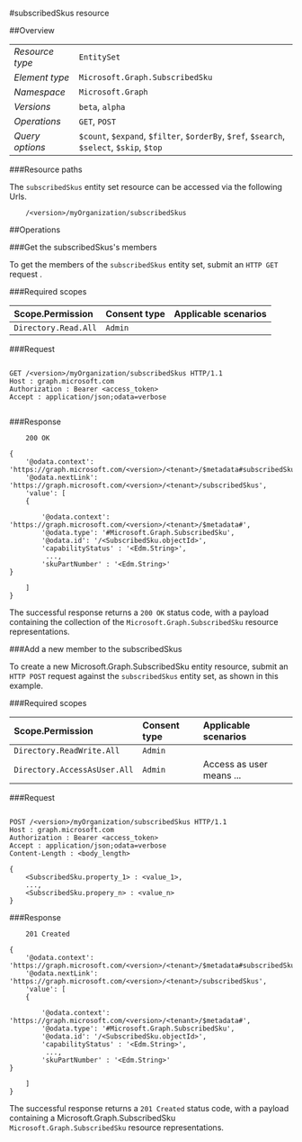 #subscribedSkus resource

 



##Overview

|  |  | 
| :-- | :-- | 
| _Resource type_ | `EntitySet` | 
| _Element type_ | `Microsoft.Graph.SubscribedSku` | 
| _Namespace_ | `Microsoft.Graph` | 
| _Versions_ | `beta`, `alpha` | 
| _Operations_ | `GET`, `POST` | 
| _Query options_ | `$count`, `$expand`, `$filter`, `$orderBy`, `$ref`, `$search`, `$select`, `$skip`, `$top` | 


###Resource paths

The `subscribedSkus` entity set resource can be accessed via the following Urls. 

```
	/<version>/myOrganization/subscribedSkus
```





##Operations

###Get the subscribedSkus's members

To get the members of the `subscribedSkus` entity set, submit an `HTTP GET` request .  

###Required scopes

| Scope.Permission | Consent type | Applicable scenarios | 
| :-- | :-- | :-- | 
| `Directory.Read.All` | `Admin` |  | 
###Request

```
	
GET /<version>/myOrganization/subscribedSkus HTTP/1.1
Host : graph.microsoft.com
Authorization : Bearer <access_token>
Accept : application/json;odata=verbose


```

###Response

```
	200 OK

{
	'@odata.context': 'https://graph.microsoft.com/<version>/<tenant>/$metadata#subscribedSkus',
	'@odata.nextLink': 'https://graph.microsoft.com/<version>/<tenant>/subscribedSkus',
	'value': [ 
	{

		'@odata.context': 'https://graph.microsoft.com/<version>/<tenant>/$metadata#',
		'@odata.type': '#Microsoft.Graph.SubscribedSku',
		'@odata.id': '/<SubscribedSku.objectId>',
		'capabilityStatus' : '<Edm.String>',
		 ...,
		'skuPartNumber' : '<Edm.String>'
}

	]
}

```

The successful response returns a `200 OK` status code, with a payload containing the collection of the `Microsoft.Graph.SubscribedSku` resource representations. 

###Add a new member to the subscribedSkus

To create a new Microsoft.Graph.SubscribedSku entity resource, submit an `HTTP POST` request against the `subscribedSkus` entity set, as shown in this example. 

###Required scopes

| Scope.Permission | Consent type | Applicable scenarios | 
| :-- | :-- | :-- | 
| `Directory.ReadWrite.All` | `Admin` |  | 
| `Directory.AccessAsUser.All` | `Admin` | Access as user means ... | 
###Request

```
	
POST /<version>/myOrganization/subscribedSkus HTTP/1.1
Host : graph.microsoft.com
Authorization : Bearer <access_token>
Accept : application/json;odata=verbose
Content-Length : <body_length>

{
	<SubscribedSku.property_1> : <value_1>,
	...,
	<SubscribedSku.propery_n> : <value_n>
}

```

###Response

```
	201 Created

{
	'@odata.context': 'https://graph.microsoft.com/<version>/<tenant>/$metadata#subscribedSkus',
	'@odata.nextLink': 'https://graph.microsoft.com/<version>/<tenant>/subscribedSkus',
	'value': [ 
	{

		'@odata.context': 'https://graph.microsoft.com/<version>/<tenant>/$metadata#',
		'@odata.type': '#Microsoft.Graph.SubscribedSku',
		'@odata.id': '/<SubscribedSku.objectId>',
		'capabilityStatus' : '<Edm.String>',
		 ...,
		'skuPartNumber' : '<Edm.String>'
}

	]
}

```

The successful response returns a `201 Created` status code, with a payload containing a Microsoft.Graph.SubscribedSku `Microsoft.Graph.SubscribedSku` resource representations. 



<!-- {
"type": "#page.annotation",
"tocPath": "EntitySet/subscribedSkus",
"section": "documentation"
} -->